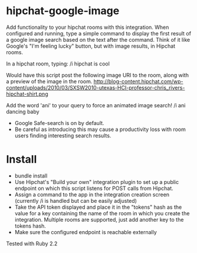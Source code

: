 # hipchat-google-image

Add functionality to your hipchat rooms with this integration. When configured and running, type a simple command to display the first result of a google image search based on the text after the command. Think of it like Google's "I'm feeling lucky" button, but with image results, in Hipchat rooms. 

In a hipchat room, typing:
/i hipchat is cool

Would have this script post the following image URI to the room, along with a preview of the image in the room.
http://blog-content.hipchat.com/wp-content/uploads/2010/03/SXSW2010-utexas-HCI-professor-chris_rivers-hipchat-shirt.png

Add the word 'ani' to your query to force an animated image search!
/i ani dancing baby

* Google Safe-search is on by default. 
* Be careful as introducing this may cause a productivity loss with room users finding interesting search results. 

Install
====
* bundle install
* Use Hipchat's "Build your own" integration plugin to set up a public endpoint on which this script listens for POST calls from Hipchat. 
* Assign a command to the app in the integration creation screen (currently /i is handled but can be easily adjusted)
* Take the API token displayed and place it in the "tokens" hash as the value for a key containing the name of the room in which you create the integration. Multiple rooms are supported, just add another key to the tokens hash.
* Make sure the configured endpoint is reachable externally

Tested with Ruby 2.2
